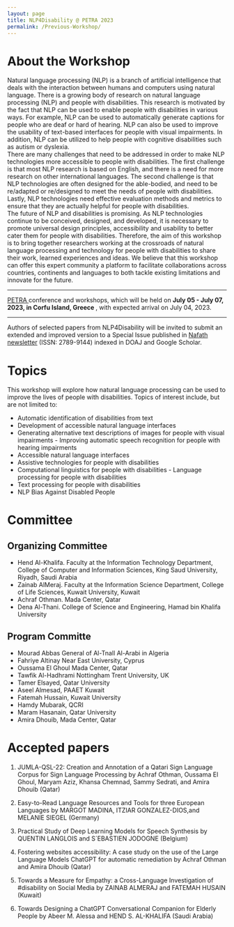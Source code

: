 ```yaml
---
layout: page
title: NLP4Disability @ PETRA 2023
permalink: /Previous-Workshop/
---
```


# About the Workshop

Natural language processing (NLP) is a branch of artificial intelligence that deals with the interaction between humans and computers using natural language. There is a growing body of research on natural language processing (NLP) and people with disabilities. This research is motivated by the fact that NLP can be used to enable people with disabilities in various ways. For example, NLP can be used to automatically generate captions for people who are deaf or hard of hearing. NLP can also be used to improve the usability of text-based interfaces for people with visual impairments. In addition, NLP can be utilized to help people with cognitive disabilities such as autism or dyslexia.
<br/>
There are many challenges that need to be addressed in order to make NLP technologies more accessible to people with disabilities. The first challenge is that most NLP research is based on English, and there is a need for more research on other international languages. The second challenge is that NLP technologies are often designed for the able-bodied, and need to be re/adapted or re/designed to meet the needs of people with disabilities. Lastly, NLP technologies need effective evaluation methods and metrics to ensure that they are actually helpful for people with disabilities.
<br/>
The future of NLP and disabilities is promising. As NLP technologies continue to be conceived, designed, and developed, it is necessary to promote universal design principles, accessibility and usability to better cater them for people with disabilities. Therefore, the aim of this workshop is to bring together researchers working at the crossroads of natural language processing and technology for people with disabilities to share their work, learned experiences and ideas. We believe that this workshop can offer this expert community a platform to facilitate collaborations across countries, continents and languages to both tackle existing limitations and innovate for the future.
<br/>
<hr>
<a href="http://www.petrae.org/index.html">PETRA </a> conference and workshops, which will be held on <b> July 05 - July 07, 2023, in Corfu Island, Greece </b>, with expected arrival on July 04, 2023.
<hr>
Authors of selected papers from NLP4Disability will be invited to submit an extended and improved version to a Special Issue published in <a href="https://nafath.mada.org.qa">Nafath newsletter</a> (ISSN: 2789-9144) indexed in DOAJ and Google Scholar.

# Topics

This workshop will explore how natural language processing can be used to improve the lives of people with disabilities. Topics of interest include, but are not limited to:
- Automatic identification of disabilities from text
- Development of accessible natural language interfaces
- Generating alternative text descriptions of images for people with visual impairments - Improving automatic speech recognition for people with hearing impairments
- Accessible natural language interfaces
- Assistive technologies for people with disabilities
- Computational linguistics for people with disabilities - Language processing for people with disabilities
- Text processing for people with disabilities
- NLP Bias Against Disabled People

# Committee

## Organizing Committee
- Hend Al-Khalifa. Faculty at the Information Technology Department, College of Computer and Information Sciences, King Saud University, Riyadh, Saudi Arabia
- Zainab AlMeraj. Faculty at the Information Science Department, College of Life Sciences, Kuwait University, Kuwait
- Achraf Othman. Mada Center, Qatar 
- Dena Al-Thani. College of Science and Engineering, Hamad bin Khalifa University

## Program Committe
- Mourad Abbas	General of Al-Tnall Al-Arabi in Algeria
- Fahriye Altinay	Near East University, Cyprus
- Oussama El Ghoul 	Mada Center, Qatar
- Tawfik Al-Hadhrami	Nottingham Trent University, UK
- Tamer Elsayed,	Qatar University 
- Aseel Almesad,	PAAET Kuwait
- Fatemah Hussain,	Kuwait University
- Hamdy Mubarak, QCRI
- Maram Hasanain, Qatar University 
- Amira Dhouib, Mada Center, Qatar

# Accepted papers
1) JUMLA-QSL-22: Creation and Annotation of a Qatari Sign Language Corpus for Sign Language Processing by Achraf Othman, Oussama El Ghoul, Maryam Aziz, Khansa Chemnad,  Sammy Sedrati, and Amira Dhouib (Qatar)

2) Easy-to-Read Language Resources and Tools for three European Languages by MARGOT MADINA, ITZIAR GONZALEZ-DIOS,and MELANIE SIEGEL (Germany)

3) Practical Study of Deep Learning Models for Speech Synthesis by QUENTIN LANGLOIS and S´EBASTIEN JODOGNE (Belgium)

4) Fostering websites accessibility: A case study on the use of the Large Language Models ChatGPT for automatic remediation by Achraf Othman and Amira Dhouib (Qatar)

5) Towards a Measure for Empathy: a Cross-Language Investigation of #disability on Social Media by ZAINAB ALMERAJ and FATEMAH HUSAIN (Kuwait)

6) Towards Designing a ChatGPT Conversational Companion for Elderly People by Abeer M. Alessa and HEND S. AL-KHALIFA (Saudi Arabia)